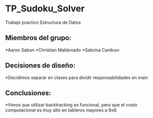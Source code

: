 # TP_Sudoku_Solver
Trabajo practico Estructura de Datos

## Miembros del grupo:
*Aaron Saban
*Christian Maldonado
*Sabrina Cardoso

## Decisiones de diseño:
*Decidimos separar en clases para dividir responsabilidades en main

## Conclusiones:
*Vimos que utilizar backtracking es funcional, pero que el costo computacional es muy alto en tableros mayores a 9x9.
